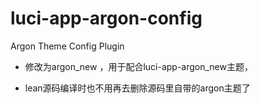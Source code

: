 # luci-app-argon-config
Argon Theme Config Plugin

+ 修改为argon_new ，用于配合luci-app-argon_new主题，

+ lean源码编译时也不用再去删除源码里自带的argon主题了

